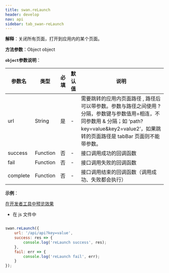 ```yaml
---
title: swan.reLaunch
header: develop
nav: api
sidebar: tab_swan-reLaunch
---
```

 
 

**解释**：关闭所有页面，打开到应用内的某个页面。

**方法参数**：Object object

**`object`参数说明**：

|参数名 |类型  |必填 | 默认值 |说明|
|---- | ---- | ---- | ----|----|
|url |String | 是|  -|  需要跳转的应用内页面路径 , 路径后可以带参数。参数与路径之间使用 ? 分隔，参数键与参数值用=相连，不同参数用 & 分隔；如 ‘path?key=value&key2=value2’，如果跳转的页面路径是 tabBar 页面则不能带参数。|
|success| Function |   否 | -|  接口调用成功的回调函数|
|fail   | Function  |  否  | -| 接口调用失败的回调函数|
|complete  |  Function  |  否 | -|  接口调用结束的回调函数（调用成功、失败都会执行）|


**示例**：

<a href="swanide://fragment/45278c71d4a12fb61433343139698da11569475457272" title="在开发者工具中预览效果" target="_self">在开发者工具中预览效果</a>

* 在 js 文件中

```js

swan.reLaunch({
    url: '/api/api?key=value',
    success: res => {
        console.log('reLaunch success', res);
    },
    fail: err => {
        console.log('reLaunch fail', err);
    }
});
    
```
